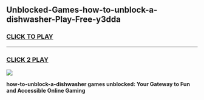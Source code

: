 
## Unblocked-Games-how-to-unblock-a-dishwasher-Play-Free-y3dda
<h3>
<a href="https://premium76.site?title=how-to-unblock-a-dishwasher&ref=23A">CLICK TO PLAY</a></h3>
<hr>

<h3>
<a href="https://premium76.site?title=how-to-unblock-a-dishwasher&ref=23A">CLICK 2 PLAY</a>
  
</h3>

<a href="https://premium76.site?title=how-to-unblock-a-dishwasher&ref=23A"><img src="https://clearcache.store/games.png"></a>


**how-to-unblock-a-dishwasher games unblocked: Your Gateway to Fun and Accessible Online Gaming**
